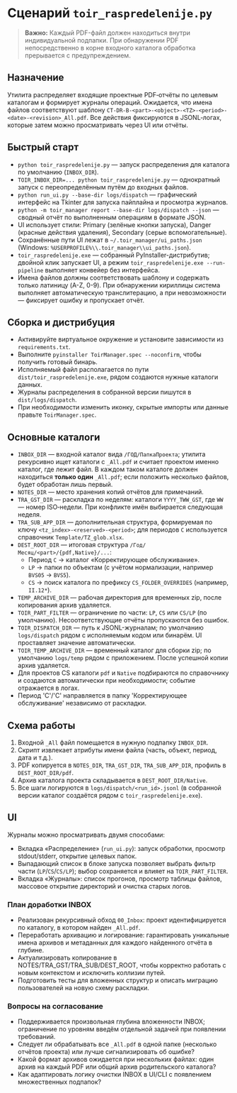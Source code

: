 # Сценарий `toir_raspredelenije.py`

> **Важно:** Каждый PDF-файл должен находиться внутри индивидуальной подпапки. При обнаружении PDF непосредственно в корне входного каталога обработка прерывается с предупреждением.

## Назначение
Утилита распределяет входящие проектные PDF‑отчёты по целевым каталогам и формирует журналы операций. Ожидается, что имена файлов соответствуют шаблону `CT-DR-B-<part>-<object>-<TZ>-<period>-<date>-<revision>_All.pdf`. Все действия фиксируются в JSONL‑логах, которые затем можно просматривать через UI или отчёты.

## Быстрый старт
- `python toir_raspredelenije.py` — запуск распределения для каталога по умолчанию (`INBOX_DIR`).
- `TOIR_INBOX_DIR=... python toir_raspredelenije.py` — однократный запуск с переопределённым путём до входных файлов.
- `python run_ui.py --base-dir logs/dispatch` — графический интерфейс на Tkinter для запуска пайплайна и просмотра журналов.
- `python -m toir_manager report --base-dir logs/dispatch --json` — сводный отчёт по выполненным операциям в формате JSON.
- UI использует стили: Primary (зелёные кнопки запуска), Danger (красные действия удаления), Secondary (серые вспомогательные).
- Сохранённые пути UI лежат в `~/.toir_manager/ui_paths.json` (Windows: `%USERPROFILE%\\.toir_manager\\ui_paths.json`).
- `toir_raspredelenije.exe` — собранный PyInstaller-дистрибутив; двойной клик запускает UI, а режим `toir_raspredelenije.exe --run-pipeline` выполняет конвейер без интерфейса.
- Имена файлов должны соответствовать шаблону и содержать только латиницу (A-Z, 0-9). При обнаружении кириллицы система выполняет автоматическую транслитерацию, а при невозможности — фиксирует ошибку и пропускает отчёт.

## Сборка и дистрибуция

- Активируйте виртуальное окружение и установите зависимости из `requirements.txt`.
- Выполните `pyinstaller ToirManager.spec --noconfirm`, чтобы получить готовый бинарь.
- Исполняемый файл располагается по пути `dist/toir_raspredelenije.exe`, рядом создаются нужные каталоги данных.
- Журналы распределения в собранной версии пишутся в `dist/logs/dispatch`.
- При необходимости изменить иконку, скрытые импорты или данные правьте `ToirManager.spec`.

## Основные каталоги
- `INBOX_DIR` — входной каталог вида `/ГОД/ПапкаПроекта`; утилита рекурсивно ищет каталоги с `_All.pdf` и считает проектом именно каталог, где лежит файл. В каждом таком каталоге должен находиться **только один** `_All.pdf`; если положить несколько файлов, будет обработан лишь первый.
- `NOTES_DIR` — место хранения копий отчётов для примечаний.
- `TRA_GST_DIR` — раскладка по неделям: каталоги `YYYY_TWW_GST`, где `WW` — номер ISO‑недели. При конфликте имён выбирается следующая неделя.
- `TRA_SUB_APP_DIR` — дополнительная структура, формируемая по ключу `<tz_index>-<reserved>-<period>`; для периодов `C` используется справочник `Template/TZ_glob.xlsx`.
- `DEST_ROOT_DIR` — итоговая структура `/Год/Месяц/<part>/{pdf,Native}/...`:
  - Период `C` → каталог «Корректирующее обслуживание».
  - `LP` → папки по объектам (с учётом нормализации, например `BVS05` → `BVS5`).
  - `CS` → поиск каталога по префиксу `CS_FOLDER_OVERRIDES` (например, `II.12*`).
- `TEMP_ARCHIVE_DIR` — рабочая директория для временных zip, после копирования архив удаляется.
- `TOIR_PART_FILTER` — ограничение по части: `LP`, `CS` или `CS/LP` (по умолчанию). Несоответствующие отчёты пропускаются без ошибок.
- `TOIR_DISPATCH_DIR` — путь к JSONL-журналам; по умолчанию `logs/dispatch` рядом с исполняемым кодом или бинарём. UI проставляет значение автоматически.
- `TOIR_TEMP_ARCHIVE_DIR` — временный каталог для сборки zip; по умолчанию `logs/temp` рядом с приложением. После успешной копии архив удаляется.
- Для проектов CS каталоги `pdf` и `Native` подбираются по справочнику и создаются автоматически при необходимости; событие отражается в логах.
- Период 'C'/'С' направляется в папку 'Корректирующее обслуживание' независимо от раскладки.

## Схема работы
1. Входной `_All` файл помещается в нужную подпапку `INBOX_DIR`.
2. Скрипт извлекает атрибуты имени файла (часть, объект, период, дата и т.д.).
3. PDF копируется в `NOTES_DIR`, `TRA_GST_DIR`, `TRA_SUB_APP_DIR`, профиль в `DEST_ROOT_DIR/pdf`.
4. Архив каталога проекта складывается в `DEST_ROOT_DIR/Native`.
5. Все шаги логируются в `logs/dispatch/<run_id>.jsonl` (в собранной версии каталог создаётся рядом с `toir_raspredelenije.exe`).

## UI
Журналы можно просматривать двумя способами:
- Вкладка «Распределение» (`run_ui.py`): запуск обработки, просмотр stdout/stderr, открытие целевых папок.
- Выпадающий список в блоке запуска позволяет выбрать фильтр части (`LP`/`CS`/`CS/LP`); выбор сохраняется и влияет на `TOIR_PART_FILTER`.
- Вкладка «Журналы»: список прогонов, просмотр таблицы файлов, массовое открытие директорий и очистка старых логов.

### План доработки INBOX
- Реализован рекурсивный обход `00_Inbox`: проект идентифицируется по каталогу, в котором найден `_All.pdf`.
- Переработать архивацию и логирование: гарантировать уникальные имена архивов и метаданных для каждого найденного отчёта в глубине.
- Актуализировать копирование в NOTES/TRA_GST/TRA_SUB/DEST_ROOT, чтобы корректно работать с новым контекстом и исключить коллизии путей.
- Подготовить тесты для вложенных структур и описать миграцию пользователей на новую схему раскладки.

### Вопросы на согласование
- Поддерживается произвольная глубина вложенности INBOX; ограничение по уровням введём отдельной задачей при появлении требований.
- Следует ли обрабатывать все `_All.pdf` в одной папке (несколько отчётов проекта) или лучше сигнализировать об ошибке?
- Какой формат архивов ожидается при нескольких файлах: один архив на каждый PDF или общий архив родительского каталога?
- Как адаптировать логику очистки INBOX в UI/CLI с появлением множественных подпапок?

